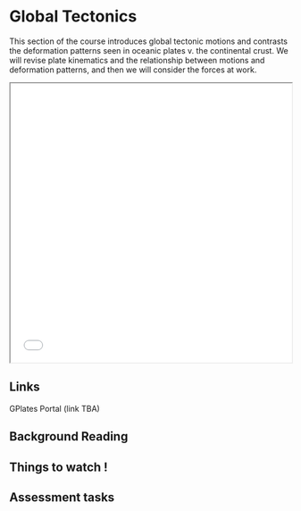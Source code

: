# Global Tectonics

This section of the course introduces global tectonic motions and contrasts the deformation patterns seen 
in oceanic plates v. the continental crust. We will revise plate kinematics and the relationship between
motions and deformation patterns, and then we will consider the forces at work. 

<iframe src="../slideshows/Module-i-GlobalTectonics-1.reveal.html" title="Slideshow" width=100%, height=500, allowfullscreen></iframe>

## Links

GPlates Portal (link TBA)

## Background Reading


## Things to watch !

## Assessment tasks


